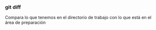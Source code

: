 ### git diff
Compara lo que tenemos en el directorio de trabajo
con lo que está en el área de preparación